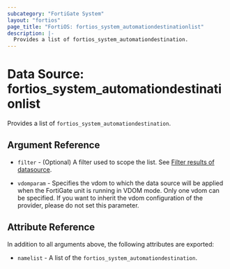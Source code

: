 ```yaml
---
subcategory: "FortiGate System"
layout: "fortios"
page_title: "FortiOS: fortios_system_automationdestinationlist"
description: |-
  Provides a list of fortios_system_automationdestination.
---
```


# Data Source: fortios_system_automationdestinationlist
Provides a list of `fortios_system_automationdestination`.

## Argument Reference

* `filter` - (Optional) A filter used to scope the list. See [Filter results of datasource](https://registry.terraform.io/providers/poroping/fortios/latest/docs/guides/fgt_filter).

* `vdomparam` - Specifies the vdom to which the data source will be applied when the FortiGate unit is running in VDOM mode. Only one vdom can be specified. If you want to inherit the vdom configuration of the provider, please do not set this parameter.

## Attribute Reference

In addition to all arguments above, the following attributes are exported:

* `namelist` -  A list of the `fortios_system_automationdestination`.
